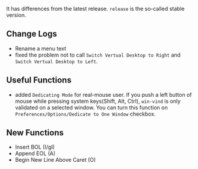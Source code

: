 It has differences from the latest release.
`release` is the so-called stable version.

## Change Logs
- Rename a menu text
- fixed the problem not to call `Switch Vertual Desktop to Right` and `Switch Vertual Desktop to Left`.

## Useful Functions
- added `Dedicating Mode` for real-mouse user. If you push a left button of mouse while pressing system keys(Shift, Alt, Ctrl), `win-vind` is only validated on a selected window. You can turn this function on `Preferences/Options/Dedicate to One Window` checkbox.

## New Functions
- Insert BOL (I/gI)
- Append EOL (A)
- Begin New Line Above Caret (O)